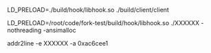 
LD_PRELOAD=./build/hook/libhook.so ./build/client/client 

LD_PRELOAD=/root/code/fork-test/build/hook/libhook.so  ./XXXXXX -nothreading -ansimalloc 

addr2line -e XXXXXX -a 0xac6cee1